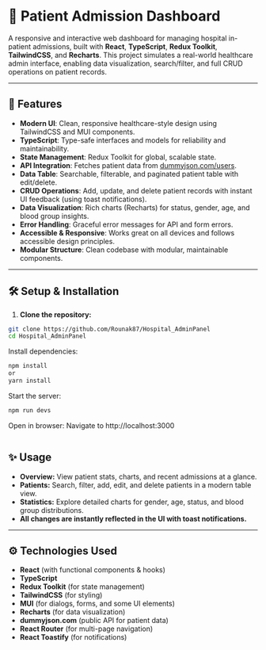 # 🏥 Patient Admission Dashboard

A responsive and interactive web dashboard for managing hospital in-patient admissions, built with **React**, **TypeScript**, **Redux Toolkit**, **TailwindCSS**, and **Recharts**. This project simulates a real-world healthcare admin interface, enabling data visualization, search/filter, and full CRUD operations on patient records.

---

## 🚀 Features

- **Modern UI**: Clean, responsive healthcare-style design using TailwindCSS and MUI components.
- **TypeScript**: Type-safe interfaces and models for reliability and maintainability.
- **State Management**: Redux Toolkit for global, scalable state.
- **API Integration**: Fetches patient data from [dummyjson.com/users](https://dummyjson.com/users).
- **Data Table**: Searchable, filterable, and paginated patient table with edit/delete.
- **CRUD Operations**: Add, update, and delete patient records with instant UI feedback (using toast notifications).
- **Data Visualization**: Rich charts (Recharts) for status, gender, age, and blood group insights.
- **Error Handling**: Graceful error messages for API and form errors.
- **Accessible & Responsive**: Works great on all devices and follows accessible design principles.
- **Modular Structure**: Clean codebase with modular, maintainable components.

---


## 🛠️ Setup & Installation

1. **Clone the repository:**

```bash
git clone https://github.com/Rounak87/Hospital_AdminPanel
cd Hospital_AdminPanel
```
Install dependencies:

```bash
npm install
or
yarn install
```
Start the server:
```bash
npm run devs

```
Open in browser:
Navigate to http://localhost:3000
```
```
## ✨ Usage

- **Overview:** View patient stats, charts, and recent admissions at a glance.
- **Patients:** Search, filter, add, edit, and delete patients in a modern table view.
- **Statistics:** Explore detailed charts for gender, age, status, and blood group distributions.
- **All changes are instantly reflected in the UI with toast notifications.**

---

## ⚙️ Technologies Used

- **React** (with functional components & hooks)
- **TypeScript**
- **Redux Toolkit** (for state management)
- **TailwindCSS** (for styling)
- **MUI** (for dialogs, forms, and some UI elements)
- **Recharts** (for data visualization)
- **dummyjson.com** (public API for patient data)
- **React Router** (for multi-page navigation)
- **React Toastify** (for notifications)

